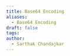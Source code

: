 ```yaml
---
title: Base64 Encoding
aliases:
  - Base64 Encoding
draft: false
tags: 
author:
  - Sarthak Chandajkar
---
```

 

